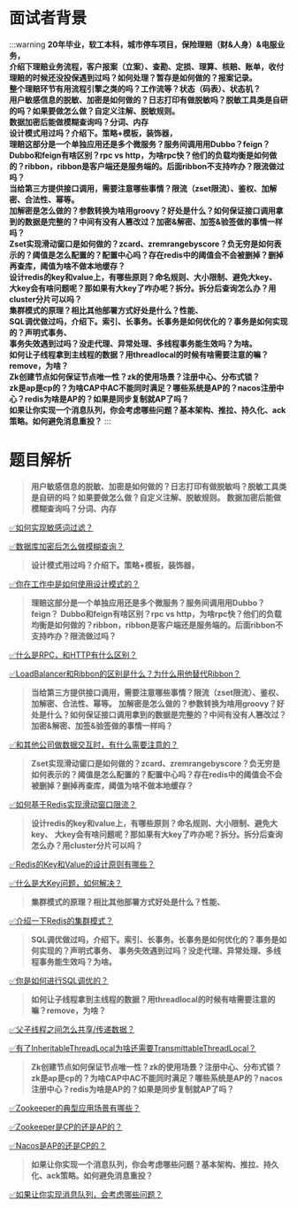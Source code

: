 # 面试者背景

:::warning
**20年毕业，软工本科，城市停车项目，保险理赔（财&人身）&电服业务，**<br />**介绍下理赔业务流程，客户报案（立案）、查勘、定损、理算、核赔、账单，收付**<br />**理赔的时候还没投保遇到过吗？如何处理？暂存是如何做的？报案记录。**<br />**整个理赔环节有用流程引擎之类的吗？工作流等？状态（码表）、状态机？**<br />**用户敏感信息的脱敏、加密是如何做的？日志打印有做脱敏吗？脱敏工具类是自研的吗？如果要做怎么做？自定义注解、脱敏规则。**<br />**数据加密后能做模糊查询吗？分词、内存**<br />**设计模式用过吗？介绍下。策略+模板，装饰器，**<br />**理赔这部分是一个单独应用还是多个微服务？服务间调用用Dubbo？feign？**<br />**Dubbo和feign有啥区别？rpc vs http，为啥rpc快？他们的负载均衡是如何做的？ribbon，ribbon是客户端还是服务端的。后面ribbon不支持咋办？限流做过吗？**<br />**当给第三方提供接口调用，需要注意哪些事情？限流（zset限流）、鉴权、加解密、合法性、幂等。**<br />**加解密是怎么做的？参数转换为啥用groovy？好处是什么？如何保证接口调用拿到的数据是完整的？中间有没有人篡改过？加密&解密、加签&验签做的事情一样吗？**<br />**Zset实现滑动窗口是如何做的？zcard、zremrangebyscore？负无穷是如何表示的？阈值是怎么配置的？配置中心吗？存在redis中的阈值会不会被删掉？删掉再查库，阈值为啥不做本地缓存？**<br />**设计redis的key和value上，有哪些原则？命名规则、大小限制、避免大key、**<br />**大key会有啥问题呢？那如果有大key了咋办呢？拆分。拆分后查询怎么办？用cluster分片可以吗？**<br />**集群模式的原理？相比其他部署方式好处是什么？性能、**<br />**SQL调优做过吗，介绍下。索引、长事务。长事务是如何优化的？事务是如何实现的？声明式事务、**<br />**事务失效遇到过吗？没走代理、异常处理、多线程事务能生效吗？为啥。**<br />**如何让子线程拿到主线程的数据？用threadlocal的时候有啥需要注意的嘛？remove，为啥？**<br />**Zk创建节点如何保证节点唯一性？zk的使用场景？注册中心、分布式锁？**<br />**zk是ap是cp的？为啥CAP中AC不能同时满足？哪些系统是AP的？nacos注册中心？redis为啥是AP的？如果是同步复制就AP了吗？**<br />**如果让你实现一个消息队列，你会考虑哪些问题？基本架构、推拉、持久化、ack策略。如何避免消息重投？**
:::
# 题目解析


> **用户敏感信息的脱敏、加密是如何做的？日志打印有做脱敏吗？脱敏工具类是自研的吗？如果要做怎么做？自定义注解、脱敏规则。**
> **数据加密后能做模糊查询吗？分词、内存**


[✅如何实现敏感词过滤？](https://www.yuque.com/hollis666/fo22bm/dgsbltylfglksuv0?view=doc_embed)

[✅数据库加密后怎么做模糊查询？](https://www.yuque.com/hollis666/fo22bm/ri2ky6kb6pvxy656?view=doc_embed)


> **设计模式用过吗？介绍下。策略+模板，装饰器，**


[✅你在工作中是如何使用设计模式的？](https://www.yuque.com/hollis666/fo22bm/kzq0dwtbtgps9oe1?view=doc_embed)

> **理赔这部分是一个单独应用还是多个微服务？服务间调用用Dubbo？feign？**
> **Dubbo和feign有啥区别？rpc vs http，为啥rpc快？他们的负载均衡是如何做的？ribbon，ribbon是客户端还是服务端的。后面ribbon不支持咋办？限流做过吗？**


[✅什么是RPC，和HTTP有什么区别？](https://www.yuque.com/hollis666/fo22bm/cr3y3t?view=doc_embed)

[✅LoadBalancer和Ribbon的区别是什么？为什么用他替代Ribbon？](https://www.yuque.com/hollis666/fo22bm/akhcxgict7a5kx46?view=doc_embed)

> **当给第三方提供接口调用，需要注意哪些事情？限流（zset限流）、鉴权、加解密、合法性、幂等。**
> **加解密是怎么做的？参数转换为啥用groovy？好处是什么？如何保证接口调用拿到的数据是完整的？中间有没有人篡改过？加密&解密、加签&验签做的事情一样吗？**


[✅和其他公司做数据交互时，有什么需要注意的？](https://www.yuque.com/hollis666/fo22bm/kvcbk5lotrqc8yi8?view=doc_embed)


> **Zset实现滑动窗口是如何做的？zcard、zremrangebyscore？负无穷是如何表示的？阈值是怎么配置的？配置中心吗？存在redis中的阈值会不会被删掉？删掉再查库，阈值为啥不做本地缓存？**


[✅如何基于Redis实现滑动窗口限流？](https://www.yuque.com/hollis666/fo22bm/saoeievgraqwxgs1?view=doc_embed)


> **设计redis的key和value上，有哪些原则？命名规则、大小限制、避免大key、**
> **大key会有啥问题呢？那如果有大key了咋办呢？拆分。拆分后查询怎么办？用cluster分片可以吗？**


[✅Redis的Key和Value的设计原则有哪些？](https://www.yuque.com/hollis666/fo22bm/ao4kil4zz979i41s?view=doc_embed)

[✅什么是大Key问题，如何解决？](https://www.yuque.com/hollis666/fo22bm/qiqc1r6r3catcev9?view=doc_embed)

> **集群模式的原理？相比其他部署方式好处是什么？性能、**



[✅介绍一下Redis的集群模式？](https://www.yuque.com/hollis666/fo22bm/namhuv165lorwudw?view=doc_embed)

> **SQL调优做过吗，介绍下。索引、长事务。长事务是如何优化的？事务是如何实现的？声明式事务、**
> **事务失效遇到过吗？没走代理、异常处理、多线程事务能生效吗？为啥。**


[✅你是如何进行SQL调优的？](https://www.yuque.com/hollis666/fo22bm/awytshm5gv5yxs03?view=doc_embed)

> **如何让子线程拿到主线程的数据？用threadlocal的时候有啥需要注意的嘛？remove，为啥？**


[✅父子线程之间怎么共享/传递数据？](https://www.yuque.com/hollis666/fo22bm/adgan2125uzrsbte?view=doc_embed)

[✅有了InheritableThreadLocal为啥还需要TransmittableThreadLocal？](https://www.yuque.com/hollis666/fo22bm/fucuuyqoqv8rdkpr?view=doc_embed)


> **Zk创建节点如何保证节点唯一性？zk的使用场景？注册中心、分布式锁？**
> **zk是ap是cp的？为啥CAP中AC不能同时满足？哪些系统是AP的？nacos注册中心？redis为啥是AP的？如果是同步复制就AP了吗？**


[✅Zookeeper的典型应用场景有哪些？](https://www.yuque.com/hollis666/fo22bm/bxldoz3kvfpdsv1g?view=doc_embed)

[✅Zookeeper是CP的还是AP的？](https://www.yuque.com/hollis666/fo22bm/lxznb86av97adwt6?view=doc_embed)

[✅Nacos是AP的还是CP的？](https://www.yuque.com/hollis666/fo22bm/ed9gu0mf5q4u1pw6?view=doc_embed)

> **如果让你实现一个消息队列，你会考虑哪些问题？基本架构、推拉、持久化、ack策略。如何避免消息重投？**


[✅如果让你实现消息队列，会考虑哪些问题？](https://www.yuque.com/hollis666/fo22bm/zge9wo?view=doc_embed)
